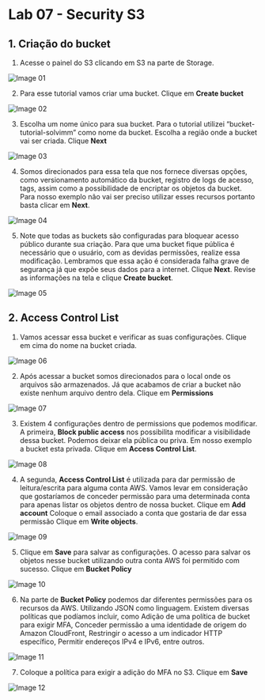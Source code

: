 # Lab 07 - Security S3

## 1. Criação do bucket

1. Acesse o painel do S3 clicando em S3 na parte de Storage.

![Image 01](https://d1b7vbmva6nnec.cloudfront.net/lab07/lab-07-security-01.png)

2. Para esse tutorial vamos criar uma bucket. Clique em **Create bucket**

![Image 02](https://d1b7vbmva6nnec.cloudfront.net/lab07/lab-07-security-02.png)

3. Escolha um nome único para sua bucket. Para o tutorial utilizei “bucket-tutorial-solvimm” como nome da bucket.
Escolha a região onde a bucket vai ser criada. Clique **Next**

![Image 03](https://d1b7vbmva6nnec.cloudfront.net/lab07/lab-07-security-03.png)

4. Somos direcionados para essa tela que nos fornece diversas opções, como versionamento automático da bucket, registro de logs de acesso, tags, assim como a possibilidade de encriptar os objetos da bucket. Para nosso exemplo não vai ser preciso utilizar esses recursos portanto basta clicar em **Next**.

![Image 04](https://d1b7vbmva6nnec.cloudfront.net/lab07/lab-07-security-04.png)

5. Note que todas as buckets são configuradas para bloquear acesso público durante sua criação. Para que uma bucket fique pública é necessário que o usuário, com as devidas permissões, realize essa modificação.
Lembramos que essa ação é considerada falha grave de segurança já que expõe seus dados para a internet.
Clique **Next**. Revise as informações na tela e clique **Create bucket**.

![Image 05](https://d1b7vbmva6nnec.cloudfront.net/lab07/lab-07-security-05.png)

## 2. Access Control List

1. Vamos acessar essa bucket e verificar as suas configurações.
Clique em cima do nome na bucket criada.

![Image 06](https://d1b7vbmva6nnec.cloudfront.net/lab07/lab-07-security-06.png)

2. Após acessar a bucket somos direcionados para o local onde os arquivos são armazenados. Já que acabamos de criar a bucket não existe nenhum arquivo dentro dela. Clique em **Permissions**

![Image 07](https://d1b7vbmva6nnec.cloudfront.net/lab07/lab-07-security-07.png)

3. Existem 4 configurações dentro de permissions que podemos modificar. A primeira, **Block public access** nos possibilita modificar a visibilidade dessa bucket. Podemos deixar ela pública ou priva. Em nosso exemplo a bucket esta privada. Clique em **Access Control List**.

![Image 08](https://d1b7vbmva6nnec.cloudfront.net/lab07/lab-07-security-08.png)

4. A segunda, **Access Control List** é utilizada para dar permissão de leitura/escrita para alguma conta AWS. Vamos levar em consideração que gostaríamos de conceder permissão para uma determinada conta para apenas listar os objetos dentro de nossa bucket. Clique em **Add account** Coloque o email associado a conta que gostaria de dar essa permissão Clique em **Write objects**.

![Image 09](https://d1b7vbmva6nnec.cloudfront.net/lab07/lab-07-security-09.png)

5. Clique em **Save** para salvar as configurações. O acesso para salvar os objetos nesse bucket utilizando outra conta AWS foi permitido com sucesso. Clique em **Bucket Policy**

![Image 10](https://d1b7vbmva6nnec.cloudfront.net/lab07/lab-07-security-10.png)

6. Na parte de **Bucket Policy** podemos dar diferentes permissões para os recursos da AWS. Utilizando JSON como linguagem. Existem diversas políticas que podíamos incluir, como Adição de uma política de bucket para exigir MFA, Conceder permissão a uma identidade de origem do Amazon CloudFront, Restringir o acesso a um indicador HTTP específico, Permitir endereços IPv4 e IPv6, entre outros.

![Image 11](https://d1b7vbmva6nnec.cloudfront.net/lab07/lab-07-security-11.png)

7. Coloque a política para exigir a adição do MFA no S3. Clique em **Save**

![Image 12](https://d1b7vbmva6nnec.cloudfront.net/lab07/lab-07-security-12.png)
